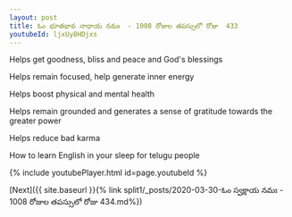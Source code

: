 ```yaml
---
layout: post
title: ఓం భూతభావ నాధాయ నమః  - 1008 రోజుల తపస్సులో రోజు  433
youtubeId: ljxUy8HDjxs
---
```

 
 
Helps get goodness, bliss and peace and God's blessings
 
Helps remain focused, help generate inner energy 
 
Helps boost physical and mental health 
 
Helps remain grounded and generates a sense of gratitude towards the greater power 
 
Helps reduce bad karma
 
How to learn English in your sleep for telugu people
 
 
 
 


{% include youtubePlayer.html id=page.youtubeId %}
 
[Next]({{ site.baseurl }}{% link split1/_posts/2020-03-30-ఓం స్వక్షాయ నమః  - 1008 రోజుల తపస్సులో రోజు  434.md%})
 
